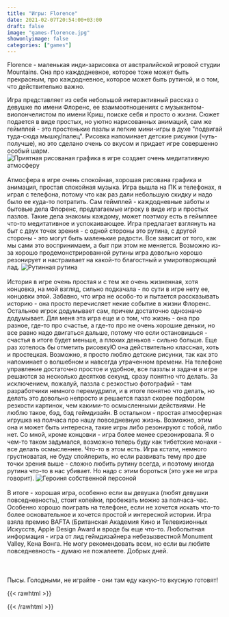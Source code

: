 ```yaml
---
title: "Игры: Florence"
date: 2021-02-07T20:54:00+03:00
draft: false
image: "games-florence.jpg"
showonlyimage: false
categories: ["games"]
---
```

Florence - маленькая инди-зарисовка от австралийской игровой студии Mountains. Она про каждодневное, которое тоже может быть прекрасным, про каждодневное, которое может быть рутиной, и о том, что действительно важно.
<!--more-->
Игра представляет из себя небольшой интерактивный рассказ о девушке по имени Флоренс, ее взаимоотношениях с музыкантом-виолончелистом по имени Криш, поиске себя и просто о жизни. Сюжет подается в виде простых, но уютно нарисованных анимаций, сам же геймплей - это простенькие пазлы и легкие мини-игры в духе "подвигай туда-сюда мышку/палец". Рисовка напоминает детские рисунки (чуть-получше), но это сделано очень со вкусом и придает игре совершенно особый шарм.
![Приятная рисованая графика в игре создает очень медитативную атмосферу](/games-florence2.png)
</br>  
Атмосфера в игре очень спокойная, хорошая рисована графика и анимация, простая спокойная музыка. Игра вышла на ПК и телефонах, я играл с телефона, потому что как раз дали небольшую скидку и надо было ее куда-то потратить. Сам геймплей - каждодневные заботы и бытовые дела Флоренс, предлагаемые игроку в виде игр и простых пазлов. Такие дела знакомы каждому, может поэтмоу есть в геймплее что-то медитативное и успокаивающее. Игра предлагает взглянуть на быт с двух точек зрения - с одной стороны это рутина, с другой стороны - это могут быть маленькие радости. Все зависит от того, как мы сами это воспринимаем, а быт при этом не меняется. Возможно из-за хорошо продемонстрированной рутины игра довольно хорошо резонирует и настраивает на какой-то благостный и умиротворяющий лад. 
![Рутинная рутина](/games-florence3.png)
</br>  
История в игре очень простая и с тем же очень жизненная, хотя концовка, на мой взгляд, сильно подкачала - по сути в игре нету ее, концовки этой. Забавно, что игра не особо-то и пытается рассказывать историю - она просто перечисляет некие событие в жизни Флоренс. Остальное игрок додумывает сам, причем достаточно однозначо додумывает. Для меня эта игра еще и о том, что жизнь - она про разное, где-то про счастье, а где-то про не очень хорошие деньки, но все равно надо двигаться дальше, потому что если остановишься - счастья в итоге будет меньше, а плохих деньков - сильно больше. Еще раз хотелось бы отметить рисовкуЮ она действительно классная, хоть и простецкая. Возможно, я просто люблю детские рисунки, так как это напоминает о волшебном и навсегда утраченном времени. На телефоне управление достаточно простое и удобное, все паззлы и задачи в игре решаются за несколько десятков секунд, сразу понятно что делать. За исключением, пожалуй, паззла с резкостью фотографий - там разработчики немного перемудрили, и в итоге понятно что делать, но делать это довольно непросто и решается паззл скорее подбором резкости картинок, чем какими-то осмысленными действиями. Не люблю такое, бэд, бэд геймдизайн. В остальном - простая атмосферная игрушка на полчаса про нашу повседневную жизнь. Возможно, этим она и может быть интересна, такие игры либо резонируют с тобой, либо нет. Со мной, кроме концовки - игра более менее срезонировала. Я о чем-то таком задумался, возможно теперь буду как тибетские монахи - все делать осмысленнее. Что-то в этом есть. Игра кстати, немного грустноватая, не буду спойлерить, но если развивать тему про две точки зрения выше - сложно любить рутину всегда, и поэтому иногда рутина что-то в нас убивает. Но надо с этим бороться (это уже не игра говорит). 
![Героиня собственной персоной](/games-florence4.jpg)
</br>  
В итоге - хорошая игра, особенно если вы девушка (любят девушки повседневность), стоит копейки, пробежать можно за полчаса-час. Особенно хорошо поиграть на телефоне, если не хочется искать что-то более основательное и хочется простой и интересной истории. Игра взяла премию BAFTA (Британская Академия Кино и Телевизионных Искусств, Apple Design Award и вроде бы еще что-то. Любопытная информация - игра от лид геймдизайнера небезызвестной Monument Valley, Кена Вонга. Не могу рекомендовать всем, но если вы любите повседневность - думаю не пожалеете. Добрых дней.</br>  
</br>  
Пысы. Голодными, не играйте - они там еду какую-то вкусную готовят!

{{< rawhtml >}}
<div id="graphcomment"></div>
<script type="text/javascript">

  window.gc_params = {
    graphcomment_id: 'https-psyhut-ru',

    // if your website has a fixed header, indicate it's height in pixels
    fixed_header_height: 0,
  };
  
  (function() {
    var gc = document.createElement('script'); gc.type = 'text/javascript'; gc.async = true;
    gc.src = 'https://graphcomment.com/js/integration.js?' + Math.round(Math.random() * 1e8);
    (document.getElementsByTagName('head')[0] || document.getElementsByTagName('body')[0]).appendChild(gc);
  })();

</script>
{{< /rawhtml >}}